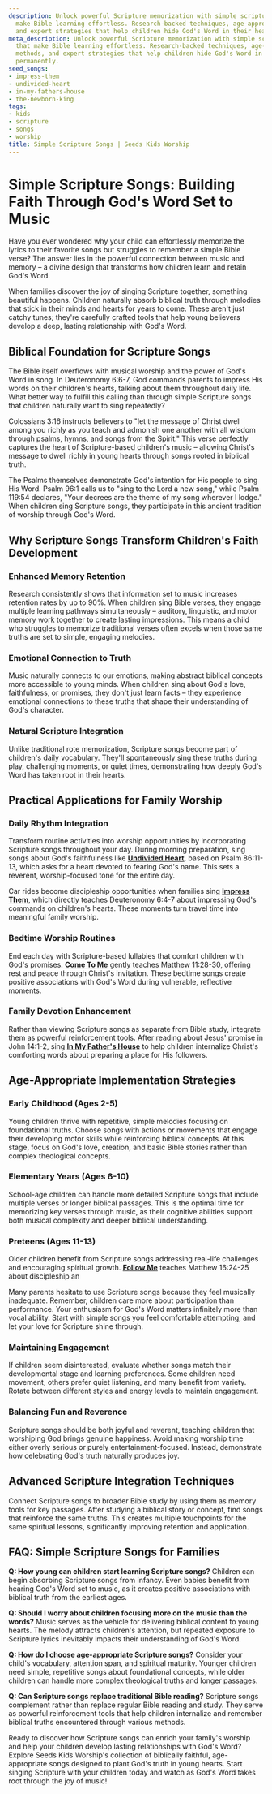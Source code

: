 ```yaml
---
description: Unlock powerful Scripture memorization with simple scripture songs that
  make Bible learning effortless. Research-backed techniques, age-appropriate methods,
  and expert strategies that help children hide God's Word in their hearts permanently.
meta_description: Unlock powerful Scripture memorization with simple scripture songs
  that make Bible learning effortless. Research-backed techniques, age-appropriate
  methods, and expert strategies that help children hide God's Word in their hearts
  permanently.
seed_songs:
- impress-them
- undivided-heart
- in-my-fathers-house
- the-newborn-king
tags:
- kids
- scripture
- songs
- worship
title: Simple Scripture Songs | Seeds Kids Worship
---
```

# Simple Scripture Songs: Building Faith Through God's Word Set to Music

Have you ever wondered why your child can effortlessly memorize the lyrics to their favorite songs but struggles to remember a simple Bible verse? The answer lies in the powerful connection between music and memory – a divine design that transforms how children learn and retain God's Word.

When families discover the joy of singing Scripture together, something beautiful happens. Children naturally absorb biblical truth through melodies that stick in their minds and hearts for years to come. These aren't just catchy tunes; they're carefully crafted tools that help young believers develop a deep, lasting relationship with God's Word.

## Biblical Foundation for Scripture Songs

The Bible itself overflows with musical worship and the power of God's Word in song. In Deuteronomy 6:6-7, God commands parents to impress His words on their children's hearts, talking about them throughout daily life. What better way to fulfill this calling than through simple Scripture songs that children naturally want to sing repeatedly?

Colossians 3:16 instructs believers to "let the message of Christ dwell among you richly as you teach and admonish one another with all wisdom through psalms, hymns, and songs from the Spirit." This verse perfectly captures the heart of Scripture-based children's music – allowing Christ's message to dwell richly in young hearts through songs rooted in biblical truth.

The Psalms themselves demonstrate God's intention for His people to sing His Word. Psalm 96:1 calls us to "sing to the Lord a new song," while Psalm 119:54 declares, "Your decrees are the theme of my song wherever I lodge." When children sing Scripture songs, they participate in this ancient tradition of worship through God's Word.

## Why Scripture Songs Transform Children's Faith Development

### Enhanced Memory Retention

Research consistently shows that information set to music increases retention rates by up to 90%. When children sing Bible verses, they engage multiple learning pathways simultaneously – auditory, linguistic, and motor memory work together to create lasting impressions. This means a child who struggles to memorize traditional verses often excels when those same truths are set to simple, engaging melodies.

### Emotional Connection to Truth

Music naturally connects to our emotions, making abstract biblical concepts more accessible to young minds. When children sing about God's love, faithfulness, or promises, they don't just learn facts – they experience emotional connections to these truths that shape their understanding of God's character.

### Natural Scripture Integration

Unlike traditional rote memorization, Scripture songs become part of children's daily vocabulary. They'll spontaneously sing these truths during play, challenging moments, or quiet times, demonstrating how deeply God's Word has taken root in their hearts.

## Practical Applications for Family Worship

### Daily Rhythm Integration

Transform routine activities into worship opportunities by incorporating Scripture songs throughout your day. During morning preparation, sing songs about God's faithfulness like **[Undivided Heart](https://seedskidsworship.com/product/undivided-heart-psalm-8611-13-2/)**, based on Psalm 86:11-13, which asks for a heart devoted to fearing God's name. This sets a reverent, worship-focused tone for the entire day.

Car rides become discipleship opportunities when families sing **[Impress Them](https://seedskidsworship.com/product/impress-them-deuteronomy-64-7/)**, which directly teaches Deuteronomy 6:4-7 about impressing God's commands on children's hearts. These moments turn travel time into meaningful family worship.

### Bedtime Worship Routines

End each day with Scripture-based lullabies that comfort children with God's promises. **[Come To Me](https://seedskidsworship.com/product/when-you-lie-down-lullabies-scripture-songs/)** gently teaches Matthew 11:28-30, offering rest and peace through Christ's invitation. These bedtime songs create positive associations with God's Word during vulnerable, reflective moments.

### Family Devotion Enhancement

Rather than viewing Scripture songs as separate from Bible study, integrate them as powerful reinforcement tools. After reading about Jesus' promise in John 14:1-2, sing **[In My Father's House](https://seedskidsworship.com/product/in-my-fathers-house-john-141-2/)** to help children internalize Christ's comforting words about preparing a place for His followers.

## Age-Appropriate Implementation Strategies

### Early Childhood (Ages 2-5)

Young children thrive with repetitive, simple melodies focusing on foundational truths. Choose songs with actions or movements that engage their developing motor skills while reinforcing biblical concepts. At this stage, focus on God's love, creation, and basic Bible stories rather than complex theological concepts.

### Elementary Years (Ages 6-10)

School-age children can handle more detailed Scripture songs that include multiple verses or longer biblical passages. This is the optimal time for memorizing key verses through music, as their cognitive abilities support both musical complexity and deeper biblical understanding.

### Preteens (Ages 11-13)

Older children benefit from Scripture songs addressing real-life challenges and encouraging spiritual growth. **[Follow Me](https://seedskidsworship.com/product/follow-me-matthew-1624-25/)** teaches Matthew 16:24-25 about discipleship an

Many parents hesitate to use Scripture songs because they feel musically inadequate. Remember, children care more about participation than performance. Your enthusiasm for God's Word matters infinitely more than vocal ability. Start with simple songs you feel comfortable attempting, and let your love for Scripture shine through.

### Maintaining Engagement

If children seem disinterested, evaluate whether songs match their developmental stage and learning preferences. Some children need movement, others prefer quiet listening, and many benefit from variety. Rotate between different styles and energy levels to maintain engagement.

### Balancing Fun and Reverence

Scripture songs should be both joyful and reverent, teaching children that worshiping God brings genuine happiness. Avoid making worship time either overly serious or purely entertainment-focused. Instead, demonstrate how celebrating God's truth naturally produces joy.

## Advanced Scripture Integration Techniques

Connect Scripture songs to broader Bible study by using them as memory tools for key passages. After studying a biblical story or concept, find songs that reinforce the same truths. This creates multiple touchpoints for the same spiritual lessons, significantly improving retention and application.

## FAQ: Simple Scripture Songs for Families

**Q: How young can children start learning Scripture songs?**
Children can begin absorbing Scripture songs from infancy. Even babies benefit from hearing God's Word set to music, as it creates positive associations with biblical truth from the earliest ages.

**Q: Should I worry about children focusing more on the music than the words?**
Music serves as the vehicle for delivering biblical content to young hearts. The melody attracts children's attention, but repeated exposure to Scripture lyrics inevitably impacts their understanding of God's Word.

**Q: How do I choose age-appropriate Scripture songs?**
Consider your child's vocabulary, attention span, and spiritual maturity. Younger children need simple, repetitive songs about foundational concepts, while older children can handle more complex theological truths and longer passages.

**Q: Can Scripture songs replace traditional Bible reading?**
Scripture songs complement rather than replace regular Bible reading and study. They serve as powerful reinforcement tools that help children internalize and remember biblical truths encountered through various methods.

Ready to discover how Scripture songs can enrich your family's worship and help your children develop lasting relationships with God's Word? Explore Seeds Kids Worship's collection of biblically faithful, age-appropriate songs designed to plant God's truth in young hearts. Start singing Scripture with your children today and watch as God's Word takes root through the joy of music!

<script type="application/ld+json">
{
  "@context": "https://schema.org",
  "@type": "Article",
  "headline": "Simple Scripture Songs",
  "author": {
    "@type": "Organization",
    "name": "Seeds Kids Worship"
  },
  "publisher": {
    "@type": "Organization",
    "name": "Seeds Kids Worship",
    "logo": {
      "@type": "ImageObject",
      "url": "https://seedskidsworship.com/logo.png"
    }
  },
  "datePublished": "2025-09-08T11:32:19.252515",
  "dateModified": "2025-09-08T11:32:19.252542",
  "description": "Unlock powerful Scripture memorization with simple scripture songs that make Bible learning effortless. Research-backed techniques, age-appropriate methods, and",
  "mainEntityOfPage": {
    "@type": "WebPage",
    "@id": "https://seedskidsworship.com/activities/simple-scripture-songs/"
  }
}
</script>

<script type="application/ld+json">
{
  "@context": "https://schema.org",
  "@type": "Product",
  "name": "Impress Them",
  "description": "Teaching song about impressing God's commands on children from Deuteronomy 6:4-7",
  "url": "https://seedskidsworship.com/product/impress-them-deuteronomy-64-7/",
  "brand": {
    "@type": "Brand",
    "name": "Seeds Kids Worship"
  },
  "category": "Children's Christian Music",
  "album": "The Word of God"
}
</script>

<script type="application/ld+json">
{
  "@context": "https://schema.org",
  "@type": "Product",
  "name": "Undivided Heart",
  "description": "Worship song asking for an undivided heart to fear God's name from Psalm 86:11-13",
  "url": "https://seedskidsworship.com/product/undivided-heart-psalm-8611-13-2/",
  "brand": {
    "@type": "Brand",
    "name": "Seeds Kids Worship"
  },
  "category": "Children's Christian Music",
  "album": "Seeds of Praise"
}
</script>

<script type="application/ld+json">
{
  "@context": "https://schema.org",
  "@type": "Product",
  "name": "In My Father's House",
  "description": "Comforting song about Jesus preparing a place in His Father's

